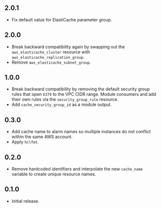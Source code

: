 ## 2.0.1

- Fix default value for ElastiCache parameter group.

## 2.0.0

- Break backward compatibility again by swapping out the `aws_elasticache_cluster` resource with `aws_elasticache_replication_group`.
- Remove `aws_elasticache_subnet_group`.

## 1.0.0

- Break backward compatibility by removing the default security group rules
  that open `6379` to the VPC CIDR range. Module consumers and add their own
  rules via the `security_group_rule` resource.
- Add `cache_security_group_id` as a module output.

## 0.3.0

- Add cache name to alarm names so multiple instances do not conflict within
  the same AWS account.
- Apply `hclfmt`.

## 0.2.0

- Remove hardcoded identifiers and interpolate the new `cache_name` variable to
  create unique resource names.

## 0.1.0

- Initial release.
